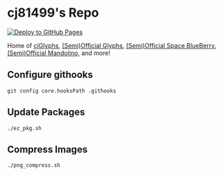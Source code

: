 # cj81499's Repo

[![Deploy to GitHub Pages](https://github.com/cj81499/repo/actions/workflows/github_pages.yml/badge.svg)](https://github.com/cj81499/repo/actions/workflows/github_pages.yml)

Home of [cjGlyphs](https://www.reddit.com/r/iOSthemes/comments/2r45jz/custom_glyphsgotham_icons/), [(Semi)Official Glyphs](https://www.reddit.com/r/iOSthemes/comments/3hnz0d/release_semiofficial_glyphs_for_ios_8/), [(Semi)Official Space BlueBerry](https://www.reddit.com/r/iOSthemes/comments/3m29cs/release_semiofficial_space_blueberry_for_ios_8/), [(Semi)Official Mandolino](https://www.reddit.com/r/iOSthemes/comments/3nx516/release_semiofficial_mandolino_for_ios_8/), and more!

<!-- FIXME: outdated -->

## Configure githooks

```shell
git config core.hooksPath .githooks
```

## Update Packages

```shell
./ez_pkg.sh
```

## Compress Images

```shell
./png_compress.sh
```
